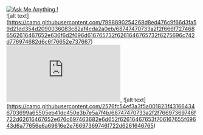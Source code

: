 
[![Ask Me Anything !](https://img.shields.io/badge/Ask%20me-anything-1abc9c.svg)](https://GitHub.com/blacklovertech/mail)\
![alt text] (https://camo.githubusercontent.com/7998890254268d8ed476c9f66d3fa59d21dd354d2090036083c82af4cda2a0eb/68747470733a2f2f666f7274686562616467652e636f6d2f696d616765732f6261646765732f6275696c742d776974682d6c6f76652e737667)
[![Only 32 Kb](https://badge-size.herokuapp.com/Naereen/StrapDown.js/master/strapdown.min.js)](https://github.com/Naereen/StrapDown.js/master/strapdown.min.js),
![alt text] (https://camo.githubusercontent.com/2576fc54ef3a3f5a001823f431664346703699a65505eb41dc450e3b7e5a7f4b/68747470733a2f2f76697369746f722d62616467652e676c697463682e6d652f62616467653f706167655f69643d6a77656e6a69616e2e76697369746f722d6261646765)
